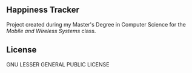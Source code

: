 Happiness Tracker
-----------------
Project created during my Master's Degree in Computer Science for the
_Mobile and Wireless Systems_ class.

License
-------
GNU LESSER GENERAL PUBLIC LICENSE